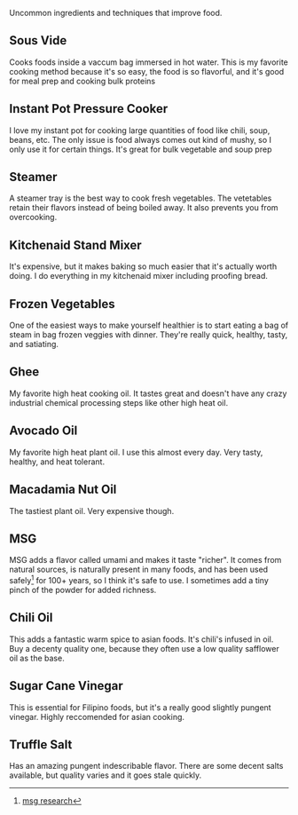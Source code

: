 Uncommon ingredients and techniques that improve food. 


## Sous Vide
Cooks foods inside a vaccum bag immersed in hot water. This is my favorite cooking method because it's so easy, the food is so flavorful, and it's good for meal prep and cooking bulk proteins


## Instant Pot Pressure Cooker
I love my instant pot for cooking large quantities of food like chili, soup, beans, etc. The only issue is food always comes out kind of mushy, so I only use it for certain things. It's great for bulk vegetable and soup prep

## Steamer
A steamer tray is the best way to cook fresh vegetables. The vetetables retain their flavors instead of being boiled away. It also prevents you from overcooking. 

## Kitchenaid Stand Mixer
It's expensive, but it makes baking so much easier that it's actually worth doing. I do everything in my kitchenaid mixer including proofing bread. 

## Frozen Vegetables
One of the easiest ways to make yourself healthier is to start eating a bag of steam in bag frozen veggies with dinner. They're really quick, healthy, tasty, and satiating.

## Ghee
My favorite high heat cooking oil. It tastes great and doesn't have any crazy industrial chemical processing steps like other high heat oil.

## Avocado Oil
My favorite high heat plant oil. I use this almost every day. Very tasty, healthy, and heat tolerant.

## Macadamia Nut Oil
The tastiest plant oil. Very expensive though.

## MSG
MSG adds a flavor called umami and makes it taste "richer". It comes from natural sources, is naturally present in many foods, and has been used safely[^1] for 100+ years, so I think it's safe to use. I sometimes add a tiny pinch of the powder for added richness.

## Chili Oil
This adds a fantastic warm spice to asian foods. It's chili's infused in oil. Buy a decenty quality one, because they often use a low quality safflower oil as the base.

## Sugar Cane Vinegar
This is essential for Filipino foods, but it's a really good slightly pungent vinegar. Highly reccomended for asian cooking.

## Truffle Salt
Has an amazing pungent indescribable flavor. There are some decent salts available, but quality varies and it goes stale quickly.

[^1]: [msg research](https://www.healthline.com/nutrition/msg-good-or-bad)